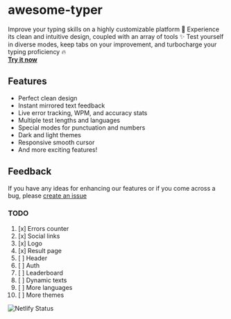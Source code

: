 # awesome-typer

Improve your typing skills on a highly customizable platform 🚀
Experience its clean and intuitive design, coupled with an array of tools ✨
Test yourself in diverse modes, keep tabs on your improvement, and turbocharge your typing proficiency 🔥  
**[Try it now](https://awesome-typer.netlify.app/)**

## Features

-  Perfect clean design
-  Instant mirrored text feedback
-  Live error tracking, WPM, and accuracy stats
-  Multiple test lengths and languages
-  Special modes for punctuation and numbers
-  Dark and light themes
-  Responsive smooth cursor
-  And more exciting features!

## Feedback

If you have any ideas for enhancing our features or if you come across a bug, please [create an issue](https://github.com/Varke/awesome-typer/issues)

### TODO

1. [x] Errors counter
2. [x] Social links
3. [x] Logo
4. [x] Result page
5. [ ] Header
6. [ ] Auth
7. [ ] Leaderboard
8. [ ] Dynamic texts
9. [ ] More languages
10. [ ] More themes

![Netlify Status](https://api.netlify.com/api/v1/badges/249b3ca0-1ac8-46cb-b9d3-2ca026f8e671/deploy-status)
